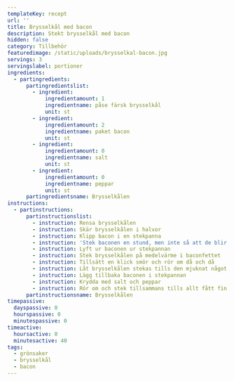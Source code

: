 ```yaml
---
templateKey: recept
url: ''
title: Brysselkål med bacon
description: Stekt brysselkål med bacon
hidden: false
category: Tillbehör
featuredimage: /static/uploads/brysselkal-bacon.jpg
servings: 3
servingslabel: portioner
ingredients:
  - partingredients:
      partingredientslist:
        - ingredient:
            ingredientamount: 1
            ingredientname: påse färsk brysselkål
            unit: st
        - ingredient:
            ingredientamount: 2
            ingredientname: paket bacon
            unit: st
        - ingredient:
            ingredientamount: 0
            ingredientname: salt
            unit: st
        - ingredient:
            ingredientamount: 0
            ingredientname: peppar
            unit: st
      partingredientsname: Brysselkålen
instructions:
  - partinstructions:
      partinstructionslist:
        - instruction: Rensa brysselkålen
        - instruction: Skär brysselkålen i halvor
        - instruction: Klipp bacon i en stekpanna
        - instruction: 'Stek baconen en stund, men inte så att de blir genomstekta'
        - instruction: Lyft ur baconen ur stekpannan
        - instruction: Stek brysselkålen på medelvärme i baconfettet
        - instruction: Tillsätt en klick smör och rör om då och då
        - instruction: Låt brysselkålen stekas tills den mjuknat något och fått färg
        - instruction: Lägg tillbaka baconen i stekpannan
        - instruction: Krydda med salt och peppar
        - instruction: Rör om och stek tillsammans tills allt fått fin färg
      partinstructionsname: Brysselkålen
timepassive:
  dayspassive: 0
  hourspassive: 0
  minutespassive: 0
timeactive:
  hoursactive: 0
  minutesactive: 40
tags:
  - grönsaker
  - brysselkål
  - bacon
---
```

